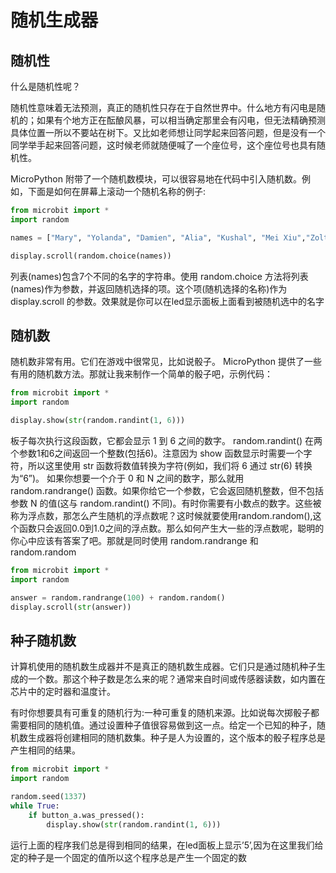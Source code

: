 随机生成器
==========

随机性
------

什么是随机性呢？

随机性意味着无法预测，真正的随机性只存在于自然世界中。什么地方有闪电是随机的；如果有个地方正在酝酿风暴，可以相当确定那里会有闪电，但无法精确预测具体位置一所以不要站在树下。又比如老师想让同学起来回答问题，但是没有一个同学举手起来回答问题，这时候老师就随便喊了一个座位号，这个座位号也具有随机性。

MicroPython
附带了一个随机数模块，可以很容易地在代码中引入随机数。例如，下面是如何在屏幕上滚动一个随机名称的例子:

```python
from microbit import *
import random

names = ["Mary", "Yolanda", "Damien", "Alia", "Kushal", "Mei Xiu","Zoltan" ]

display.scroll(random.choice(names))
```

列表(names)包含7个不同的名字的字符串。使用 random.choice
方法将列表(names)作为参数，并返回随机选择的项。这个项(随机选择的名称)作为
display.scroll
的参数。效果就是你可以在led显示面板上面看到被随机选中的名字

随机数
------

随机数非常有用。它们在游戏中很常见，比如说骰子。 MicroPython
提供了一些有用的随机数方法。那就让我来制作一个简单的骰子吧，示例代码：

```python
from microbit import *
import random

display.show(str(random.randint(1, 6)))
```

板子每次执行这段函数，它都会显示 1 到 6 之间的数字。 random.randint()
在两个参数1和6之间返回一个整数(包括6)。注意因为 show
函数显示时需要一个字符，所以这里使用 str
函数将数值转换为字符(例如，我们将 6 通过 str(6) 转换为“6”)。
如果你想要一个介于 0 和 N 之间的数字，那么就用 random.randrange()
函数。如果你给它一个参数，它会返回随机整数，但不包括参数 N 的值(这与
random.randint()
不同)。有时你需要有小数点的数字。这些被称为浮点数，那怎么产生随机的浮点数呢？这时候就要使用random.random(),这个函数只会返回0.0到1.0之间的浮点数。那么如何产生大一些的浮点数呢，聪明的你心中应该有答案了吧。那就是同时使用
random.randrange 和 random.random

```python
from microbit import *
import random

answer = random.randrange(100) + random.random()
display.scroll(str(answer))
```

种子随机数
----------

计算机使用的随机数生成器并不是真正的随机数生成器。它们只是通过随机种子生成的一个数。那这个种子数是怎么来的呢？通常来自时间或传感器读数，如内置在芯片中的定时器和温度计。

有时你想要具有可重复的随机行为:一种可重复的随机来源。比如说每次掷骰子都需要相同的随机值。通过设置种子值很容易做到这一点。给定一个已知的种子，随机数生成器将创建相同的随机数集。种子是人为设置的，这个版本的骰子程序总是产生相同的结果。

```python
from microbit import *
import random

random.seed(1337)
while True:
    if button_a.was_pressed():
        display.show(str(random.randint(1, 6)))
```

运行上面的程序我们总是得到相同的结果，在led面板上显示’5’,因为在这里我们给定的种子是一个固定的值所以这个程序总是产生一个固定的数

